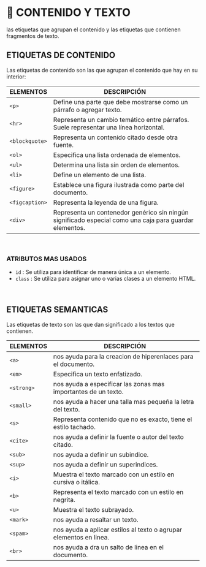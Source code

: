 # :pushpin: CONTENIDO Y TEXTO
las etiquetas que agrupan el contenido y las etiquetas que contienen fragmentos de texto. 

## ETIQUETAS DE CONTENIDO
Las etiquetas de contenido son las que agrupan el contenido que hay en su interior:

<div align="center">
  
| ELEMENTOS	| DESCRIPCIÓN |
|---|--|
| `<p>`	| Define una parte que debe mostrarse como un párrafo o agregar texto. |
| `<hr>` |	Representa un cambio temático entre párrafos. Suele representar una línea horizontal. |
| `<blockquote>` |	Representa un contenido citado desde otra fuente. |
| `<ol>` |	Especifica una lista ordenada de elementos. |
| `<ul>` |	Determina una lista sin orden de elementos. |
| `<li>` |	Define un elemento de una lista. |
| `<figure>` |	Establece una figura ilustrada como parte  del documento. |
| `<figcaption>` |	Representa la leyenda de una figura. |
| `<div>` |	Representa un contenedor genérico sin ningún significado especial como una caja para guardar elementos. |
</div>
<br>

### ATRIBUTOS MAS USADOS

* `id` : Se utiliza para identificar de manera única a un elemento.
* `class` : Se utiliza para asignar uno o varias clases a un elemento HTML.
<br>

## ETIQUETAS SEMANTICAS
Las etiquetas de texto son las que dan significado a los textos que contienen.

<div align="center">
  
| ELEMENTOS	| DESCRIPCIÓN |
|---|--|
| `<a>` | nos ayuda para la creacion de hiperenlaces para el documento. |
| `<em>` |	Especifica un texto enfatizado. |
| `<strong>` | nos ayuda a especificar las zonas mas importantes de un texto. |
| `<small>` | nos ayuda a hacer una talla mas pequeña la letra del texto. |
| `<s>` |	Representa contenido que no es exacto, tiene el estilo tachado. |
| `<cite>` | nos ayuda a definir la fuente o autor del texto citado. |
| `<sub>` | nos ayuda a definir un subindice. |
| `<sup>` | nos ayuda a definir un superindices. |
| `<i>`	| Muestra el texto marcado con un estilo en cursiva o itálica. |
| `<b>` |	Representa el texto marcado con un estilo en negrita. |
| `<u>` |	Muestra el texto subrayado. |
| `<mark>` | nos ayuda a resaltar un texto. |
| `<spam>` | nos ayuda a aplicar estilos al texto o agrupar elementos en linea. |
| `<br>` | nos ayuda a dra un salto de linea en el documento. |
</div>

<br>
<br>

